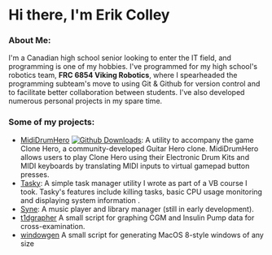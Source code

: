 # Hi there, I'm Erik Colley
### About Me:
I'm a Canadian high school senior looking to enter the IT field, and programming is one of my hobbies. I've programmed for my high school's robotics team, **FRC 6854 Viking Robotics**, where I spearheaded the programming subteam's move to using Git & Github for version control and to facilitate better collaboration between students. I've also developed numerous personal projects in my spare time.
### Some of my projects:
 - [MidiDrumHero](https://ejj28.github.io/mididrumhero) [![Github Downloads](https://img.shields.io/github/downloads/ejj28/mididrumhero/total.svg)](): A utility to accompany the game Clone Hero, a community-developed Guitar Hero clone. MidiDrumHero allows users to play Clone Hero using their Electronic Drum Kits and MIDI keyboards by translating MIDI inputs to virtual gamepad button presses.
 - [Tasky](https://github.com/ejj28/tasky): A simple task manager utility I wrote as part of a VB course I took. Tasky's features include killing tasks, basic CPU usage monitoring and displaying system information .
 - [Syne](https://github.com/ejj28/syne): A music player and library manager (still in early development).
 - [t1dgrapher](https://github.com/ejj28/t1dgrapher) A small script for graphing CGM and Insulin Pump data for cross-examination.
 - [windowgen](https://github.com/ejj28/windowgen) A small script for generating MacOS 8-style windows of any size

